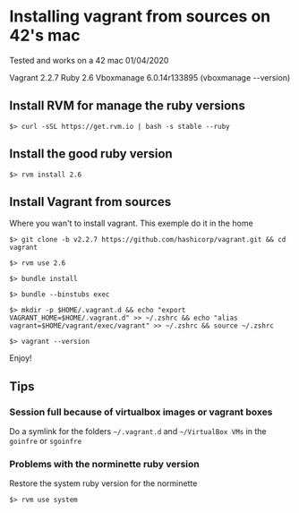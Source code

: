 # Installing vagrant from sources on 42's mac

Tested and works on a 42 mac 01/04/2020

Vagrant 2.2.7
Ruby 2.6
Vboxmanage 6.0.14r133895 (vboxmanage --version)

## Install RVM for manage the ruby versions

    $> curl -sSL https://get.rvm.io | bash -s stable --ruby

## Install the good ruby version

    $> rvm install 2.6

## Install Vagrant from sources

Where you wan't to install vagrant. This exemple do it in the home

    $> git clone -b v2.2.7 https://github.com/hashicorp/vagrant.git && cd vagrant

    $> rvm use 2.6

    $> bundle install

    $> bundle --binstubs exec

    $> mkdir -p $HOME/.vagrant.d && echo "export VAGRANT_HOME=$HOME/.vagrant.d" >> ~/.zshrc && echo "alias vagrant=$HOME/vagrant/exec/vagrant" >> ~/.zshrc && source ~/.zshrc

    $> vagrant --version

Enjoy!

## Tips

### Session full because of virtualbox images or vagrant boxes

Do a symlink for the folders `~/.vagrant.d` and `~/VirtualBox VMs` in the `goinfre` or `sgoinfre`

### Problems with the norminette ruby version

Restore the system ruby version for the norminette

    $> rvm use system